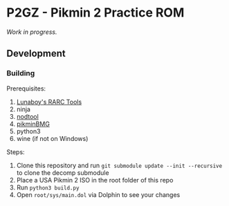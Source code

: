 # P2GZ - Pikmin 2 Practice ROM

*Work in progress.*

## Development

### Building

Prerequisites:
1. [Lunaboy's RARC Tools](https://www.romhacking.net/utilities/1024/)
1. ninja
1. [nodtool](https://github.com/AxioDL/nod)
1. [pikminBMG](https://github.com/RenolY2/pikminBMG)
1. python3
1. wine (if not on Windows)

Steps:
1. Clone this repository and run `git submodule update --init --recursive` to clone the decomp submodule
1. Place a USA Pikmin 2 ISO in the root folder of this repo
1. Run `python3 build.py`
1. Open `root/sys/main.dol` via Dolphin to see your changes